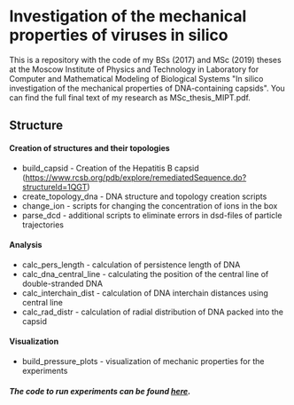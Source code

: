 # Investigation of the mechanical properties of viruses in silico

This is a repository with the code of my BSs (2017) and MSc (2019) theses at the Moscow Institute of Physics and Technology 
in Laboratory for Computer and Mathematical Modeling of Biological Systems "In silico investigation of the mechanical properties of DNA-containing capsids". 
You can find the full final text of my research as MSc_thesis_MIPT.pdf.

## Structure
#### Creation of structures and their topologies
- build_capsid - Creation of the Hepatitis B capsid (https://www.rcsb.org/pdb/explore/remediatedSequence.do?structureId=1QGT)
- create_topology_dna - DNA structure and topology creation scripts
- change_ion - scripts for changing the concentration of ions in the box
- parse_dcd - additional scripts to eliminate errors in dsd-files of particle trajectories
#### Analysis
- calc_pers_length - calculation of persistence length of DNA
- calc_dna_central_line - calculating the position of the central line of double-stranded DNA
- calc_interchain_dist - calculation of DNA interchain distances using central line
- calc_rad_distr - calculation of radial distribution of DNA packed into the capsid
#### Visualization
- build_pressure_plots - visualization of mechanic properties for the experiments

##### The code to run experiments can be found [here](https://github.com/zhmurov/MD).
